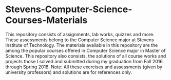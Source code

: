 # Stevens-Computer-Science-Courses-Materials
This repository consists of assignments, lab works, quizzes and more. These assessments belong to the Computer Science major at Stevens Institute of Technology. The materials available in this repository are the among the popular courses offered in Computer Science major in Master of Science.   This repository also consists, the solutions of all course works and projects those I solved and submitted during my graduation from Fall 2016 through Spring 2018.  Note: All these exercises and assessments (given by university professors) and solutions are for references only.
